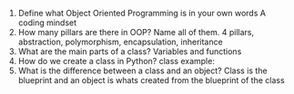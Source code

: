 1. Define what Object Oriented Programming is in your own words
A coding mindset
2. How many pillars are there in OOP? Name all of them.
4 pillars, abstraction, polymorphism, encapsulation, inheritance
3. What are the main parts of a class?
Variables and functions
4. How do we create a class in Python?
class example:
5. What is the difference between a class and an object?
Class is the blueprint and an object is whats created from the blueprint of the class
